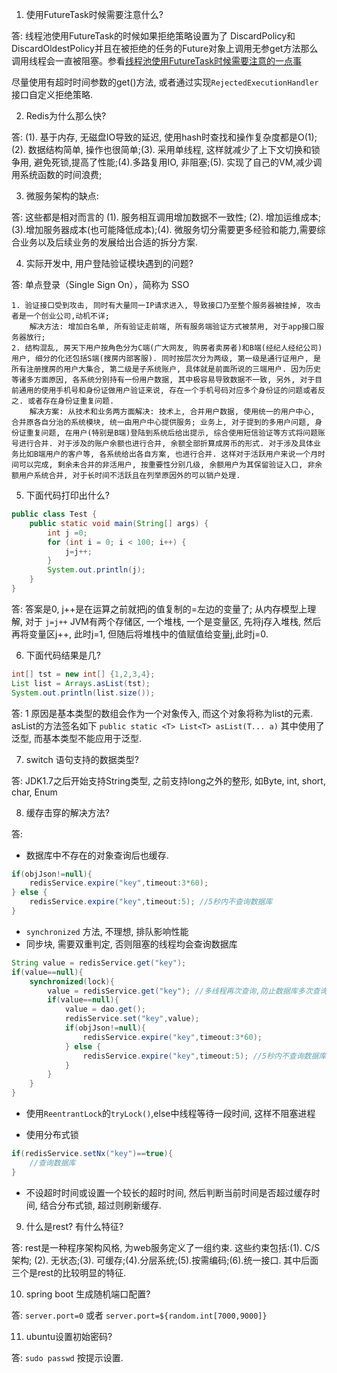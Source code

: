 1. 使用FutureTask时候需要注意什么?

答: 线程池使用FutureTask的时候如果拒绝策略设置为了  DiscardPolicy和 DiscardOldestPolicy并且在被拒绝的任务的Future对象上调用无参get方法那么调用线程会一直被阻塞。参看[线程池使用FutureTask时候需要注意的一点事](https://www.jianshu.com/p/a9f4f4478a00)

尽量使用有超时时间参数的get()方法, 或者通过实现`RejectedExecutionHandler`接口自定义拒绝策略.

2. Redis为什么那么快?

答: (1). 基于内存, 无磁盘IO导致的延迟, 使用hash时查找和操作复杂度都是O(1);(2). 数据结构简单, 操作也很简单;(3). 采用单线程, 这样就减少了上下文切换和锁争用, 避免死锁,提高了性能;(4).多路复用IO, 非阻塞;(5). 实现了自己的VM,减少调用系统函数的时间浪费;

3. 微服务架构的缺点:

答: 这些都是相对而言的 (1). 服务相互调用增加数据不一致性; (2). 增加运维成本;(3).增加服务器成本(也可能降低成本);(4). 微服务切分需要更多经验和能力,需要综合业务以及后续业务的发展给出合适的拆分方案.

4. 实际开发中, 用户登陆验证模块遇到的问题?

答: 单点登录（Single Sign On），简称为 SSO

    1. 验证接口受到攻击, 同时有大量同一IP请求进入, 导致接口乃至整个服务器被挂掉, 攻击者是一个创业公司,动机不详; 
        解决方法: 增加白名单, 所有验证走前端, 所有服务端验证方式被禁用, 对于app接口服务器放行; 
    2. 结构混乱, 房天下用户按角色分为C端(广大网友, 购房者卖房者)和B端(经纪人经纪公司)用户, 细分的化还包括S端(搜房内部客服). 同时按层次分为两级, 第一级是通行证用户, 是所有注册搜房的用户大集合, 第二级是子系统账户, 具体就是前面所说的三端用户. 因为历史等诸多方面原因, 各系统分别持有一份用户数据, 其中极容易导致数据不一致, 另外, 对于目前通用的使用手机号和身份证做用户验证来说, 存在一个手机号码对应多个身份证的问题或者反之. 或者存在身份证重复问题. 
        解决方案: 从技术和业务两方面解决: 技术上, 合并用户数据, 使用统一的用户中心, 合并原各自分治的系统模块, 统一由用户中心提供服务; 业务上, 对于提到的多用户问题, 身份证重复问题, 在用户(特别是B端)登陆到系统后给出提示, 综合使用短信验证等方式将问题账号进行合并. 对于涉及的账户余额也进行合并, 余额全部折算成房币的形式. 对于涉及具体业务比如B端用户的客户等, 各系统给出各自方案, 也进行合并. 这样对于活跃用户来说一个月时间可以完成, 剩余未合并的非活用户, 按重要性分别几级, 余额用户为其保留验证入口, 非余额用户系统合并, 对于长时间不活跃且在列举原因外的可以销户处理. 
    
5. 下面代码打印出什么?

```java
public class Test {
    public static void main(String[] args) {
        int j =0;
        for (int i = 0; i < 100; i++) {
            j=j++;
        }
        System.out.println(j);
    }
}
```

答: 答案是0, j++是在运算之前就把j的值复制的=左边的变量了; 从内存模型上理解, 对于 `j=j++` JVM有两个存储区, 一个堆栈, 一个是变量区, 先将j存入堆栈, 然后再将变量区j++, 此时j=1, 但随后将堆栈中的值赋值给变量j,此时j=0. 

6. 下面代码结果是几?

```java
int[] tst = new int[] {1,2,3,4};
List list = Arrays.asList(tst);
System.out.println(list.size());
```

答: 1 原因是基本类型的数组会作为一个对象传入, 而这个对象将称为list的元素. asList的方法签名如下 `public static <T> List<T> asList(T... a)` 其中使用了泛型, 而基本类型不能应用于泛型.

7. switch 语句支持的数据类型?

答: JDK1.7之后开始支持String类型, 之前支持long之外的整形, 如Byte, int, short, char, Enum

8. 缓存击穿的解决方法?

答: 

* 数据库中不存在的对象查询后也缓存. 

```java
if(objJson!=null){
    redisService.expire("key",timeout:3*60);
} else {
    redisService.expire("key",timeout:5); //5秒内不查询数据库
}
```

* `synchronized` 方法, 不理想, 排队影响性能
* 同步块, 需要双重判定, 否则阻塞的线程均会查询数据库

```java
String value = redisService.get("key");
if(value==null){
    synchronized(lock){
        value = redisService.get("key"); //多线程再次查询,防止数据库多次查询
        if(value==null){
            value = dao.get();
            redisService.set("key",value);
            if(objJson!=null){
                redisService.expire("key",timeout:3*60);
            } else {
                redisService.expire("key",timeout:5); //5秒内不查询数据库
            }
        }
    }
}
```
* 使用`ReentrantLock`的`tryLock()`,else中线程等待一段时间,  这样不阻塞进程

* 使用分布式锁
```java
if(redisService.setNx("key")==true){
    //查询数据库
}
```

* 不设超时时间或设置一个较长的超时时间, 然后判断当前时间是否超过缓存时间, 结合分布式锁, 超过则刷新缓存.

9. 什么是rest? 有什么特征?

答: rest是一种程序架构风格, 为web服务定义了一组约束. 这些约束包括:(1). C/S架构; (2). 无状态;(3). 可缓存;(4).分层系统;(5).按需编码;(6).统一接口. 其中后面三个是rest的比较明显的特征.

10. spring boot 生成随机端口配置?

答: `server.port=0` 或者 `server.port=${random.int[7000,9000]}`

11. ubuntu设置初始密码?

答: `sudo passwd` 按提示设置.



















